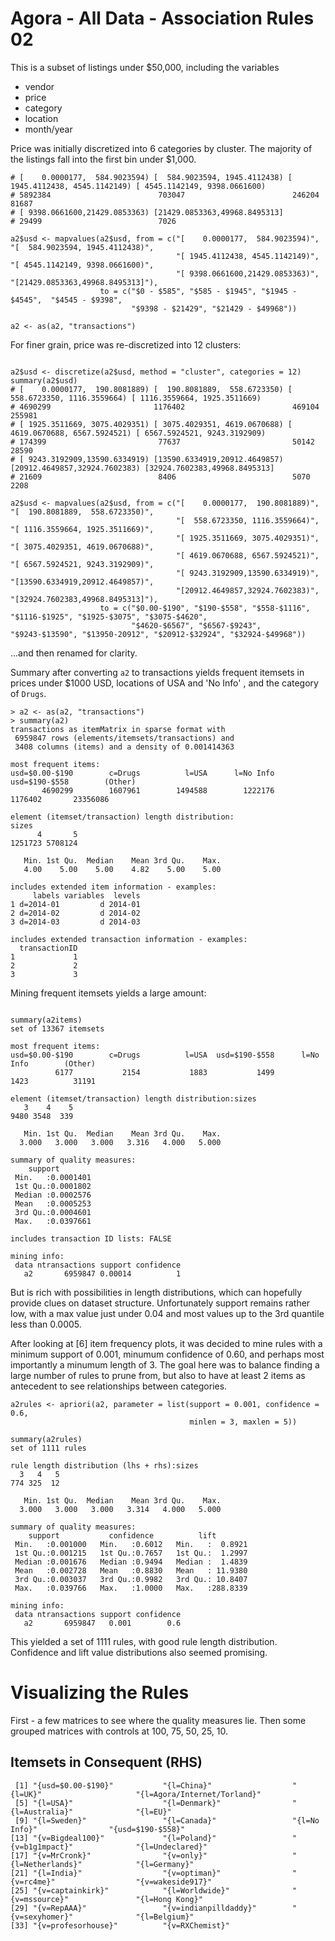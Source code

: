 # Agora - All Data - Association Rules 02

This is a subset of listings under $50,000, including the variables

- vendor
- price
- category
- location
- month/year

Price was initially discretized into 6 categories by cluster. The majority of the listings fall into the first bin under $1,000. 

``` {R}
# [    0.0000177,  584.9023594) [  584.9023594, 1945.4112438) [ 1945.4112438, 4545.1142149) [ 4545.1142149, 9398.0661600) 
# 5892384                        703047                        246204                         81687 
# [ 9398.0661600,21429.0853363) [21429.0853363,49968.8495313] 
# 29499                          7026 

a2$usd <- mapvalues(a2$usd, from = c("[    0.0000177,  584.9023594)", "[  584.9023594, 1945.4112438)", 
                                     "[ 1945.4112438, 4545.1142149)", "[ 4545.1142149, 9398.0661600)", 
                                     "[ 9398.0661600,21429.0853363)", "[21429.0853363,49968.8495313]"), 
                    to = c("$0 - $585", "$585 - $1945", "$1945 - $4545",  "$4545 - $9398", 
                           "$9398 - $21429", "$21429 - $49968"))

a2 <- as(a2, "transactions")
```

For finer grain, price was re-discretized into 12 clusters:

```{R}

a2$usd <- discretize(a2$usd, method = "cluster", categories = 12)
summary(a2$usd)
# [    0.0000177,  190.8081889) [  190.8081889,  558.6723350) [  558.6723350, 1116.3559664) [ 1116.3559664, 1925.3511669) 
# 4690299                       1176402                        469104                        255981 
# [ 1925.3511669, 3075.4029351) [ 3075.4029351, 4619.0670688) [ 4619.0670688, 6567.5924521) [ 6567.5924521, 9243.3192909) 
# 174399                         77637                         50142                         28590 
# [ 9243.3192909,13590.6334919) [13590.6334919,20912.4649857) [20912.4649857,32924.7602383) [32924.7602383,49968.8495313] 
# 21609                          8406                          5070                          2208

a2$usd <- mapvalues(a2$usd, from = c("[    0.0000177,  190.8081889)", "[  190.8081889,  558.6723350)",
                                     "[  558.6723350, 1116.3559664)", "[ 1116.3559664, 1925.3511669)",
                                     "[ 1925.3511669, 3075.4029351)", "[ 3075.4029351, 4619.0670688)",
                                     "[ 4619.0670688, 6567.5924521)", "[ 6567.5924521, 9243.3192909)",
                                     "[ 9243.3192909,13590.6334919)", "[13590.6334919,20912.4649857)", 
                                     "[20912.4649857,32924.7602383)", "[32924.7602383,49968.8495313]"), 
                    to = c("$0.00-$190", "$190-$558", "$558-$1116",  "$1116-$1925", "$1925-$3075", "$3075-$4620", 
                           "$4620-$6567", "$6567-$9243", "$9243-$13590", "$13950-20912", "$20912-$32924", "$32924-$49968"))
```

...and then renamed for clarity.

Summary after converting `a2` to transactions yields frequent itemsets in prices under $1000 USD, locations of USA and 'No Info'
, and the category of `Drugs`.

``` {R}
> a2 <- as(a2, "transactions")
> summary(a2)
transactions as itemMatrix in sparse format with
 6959847 rows (elements/itemsets/transactions) and
 3408 columns (items) and a density of 0.001414363 

most frequent items:
usd=$0.00-$190        c=Drugs          l=USA      l=No Info  usd=$190-$558        (Other) 
       4690299        1607961        1494588        1222176        1176402       23356086 

element (itemset/transaction) length distribution:
sizes
      4       5 
1251723 5708124 

   Min. 1st Qu.  Median    Mean 3rd Qu.    Max. 
   4.00    5.00    5.00    4.82    5.00    5.00 

includes extended item information - examples:
     labels variables  levels
1 d=2014-01         d 2014-01
2 d=2014-02         d 2014-02
3 d=2014-03         d 2014-03

includes extended transaction information - examples:
  transactionID
1             1
2             2
3             3
```

Mining frequent itemsets yields a large amount:

``` {R}

summary(a2items)
set of 13367 itemsets

most frequent items:
usd=$0.00-$190        c=Drugs          l=USA  usd=$190-$558      l=No Info        (Other) 
          6177           2154           1883           1499           1423          31191 

element (itemset/transaction) length distribution:sizes
   3    4    5 
9480 3548  339 

   Min. 1st Qu.  Median    Mean 3rd Qu.    Max. 
  3.000   3.000   3.000   3.316   4.000   5.000 

summary of quality measures:
    support         
 Min.   :0.0001401  
 1st Qu.:0.0001802  
 Median :0.0002576  
 Mean   :0.0005253  
 3rd Qu.:0.0004601  
 Max.   :0.0397661  

includes transaction ID lists: FALSE 

mining info:
 data ntransactions support confidence
   a2       6959847 0.00014          1

```

But is rich with possibilities in length distributions, which can hopefully provide clues on dataset structure. Unfortunately support remains rather low, with a max value just under 0.04 and most values up to the 3rd quantile less than 0.0005.

After looking at [6] item frequency plots, it was decided to mine rules with a minimum support of 0.001, minumum confidence of 0.60, and perhaps most importantly a minumum length of 3. The goal here was to balance finding a large number of rules to prune from, but also to have at least 2 items as antecedent to see relationships between categories.

``` {R}
a2rules <- apriori(a2, parameter = list(support = 0.001, confidence = 0.6,
                                        minlen = 3, maxlen = 5))

summary(a2rules)
set of 1111 rules

rule length distribution (lhs + rhs):sizes
  3   4   5 
774 325  12 

   Min. 1st Qu.  Median    Mean 3rd Qu.    Max. 
  3.000   3.000   3.000   3.314   4.000   5.000 

summary of quality measures:
    support           confidence          lift         
 Min.   :0.001000   Min.   :0.6012   Min.   :  0.8921  
 1st Qu.:0.001215   1st Qu.:0.7657   1st Qu.:  1.2997  
 Median :0.001676   Median :0.9494   Median :  1.4839  
 Mean   :0.002728   Mean   :0.8830   Mean   : 11.9380  
 3rd Qu.:0.003037   3rd Qu.:0.9982   3rd Qu.: 10.8407  
 Max.   :0.039766   Max.   :1.0000   Max.   :288.8339  

mining info:
 data ntransactions support confidence
   a2       6959847   0.001        0.6
```

This yielded a set of 1111 rules, with good rule length distribution. Confidence and lift value distributions also seemed promising.

# Visualizing the Rules

First - a few matrices to see where the quality measures lie. Then some grouped matrices with controls at 100, 75, 50, 25, 10. 

## Itemsets in Consequent (RHS)

``` {R}
 [1] "{usd=$0.00-$190}"           "{l=China}"                  "{l=UK}"                     "{l=Agora/Internet/Torland}"
 [5] "{l=USA}"                    "{l=Denmark}"                "{l=Australia}"              "{l=EU}"                    
 [9] "{l=Sweden}"                 "{l=Canada}"                 "{l=No Info}"                "{usd=$190-$558}"           
[13] "{v=Bigdeal100}"             "{l=Poland}"                 "{v=b1g1mpact}"              "{l=Undeclared}"            
[17] "{v=MrCronk}"                "{v=only}"                   "{l=Netherlands}"            "{l=Germany}"               
[21] "{l=India}"                  "{v=optiman}"                "{v=rc4me}"                  "{v=wakeside917}"           
[25] "{v=captainkirk}"            "{l=Worldwide}"              "{v=mssource}"               "{l=Hong Kong}"             
[29] "{v=RepAAA}"                 "{v=indianpilldaddy}"        "{v=sexyhomer}"              "{l=Belgium}"               
[33] "{v=profesorhouse}"          "{v=RXChemist}"
```





















